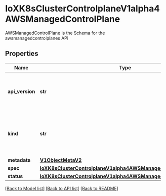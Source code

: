 # IoXK8sClusterControlplaneV1alpha4AWSManagedControlPlane

AWSManagedControlPlane is the Schema for the awsmanagedcontrolplanes API
## Properties
Name | Type | Description | Notes
------------ | ------------- | ------------- | -------------
**api_version** | **str** | APIVersion defines the versioned schema of this representation of an object. Servers should convert recognized schemas to the latest internal value, and may reject unrecognized values. More info: https://git.k8s.io/community/contributors/devel/sig-architecture/api-conventions.md#resources | [optional] 
**kind** | **str** | Kind is a string value representing the REST resource this object represents. Servers may infer this from the endpoint the kubernetes.client submits requests to. Cannot be updated. In CamelCase. More info: https://git.k8s.io/community/contributors/devel/sig-architecture/api-conventions.md#types-kinds | [optional] 
**metadata** | [**V1ObjectMetaV2**](V1ObjectMetaV2.md) |  | [optional] 
**spec** | [**IoXK8sClusterControlplaneV1alpha4AWSManagedControlPlaneSpec**](IoXK8sClusterControlplaneV1alpha4AWSManagedControlPlaneSpec.md) |  | [optional] 
**status** | [**IoXK8sClusterControlplaneV1alpha4AWSManagedControlPlaneStatus**](IoXK8sClusterControlplaneV1alpha4AWSManagedControlPlaneStatus.md) |  | [optional] 

[[Back to Model list]](../README.md#documentation-for-models) [[Back to API list]](../README.md#documentation-for-api-endpoints) [[Back to README]](../README.md)


